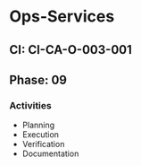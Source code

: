 # Ops-Services

## CI: CI-CA-O-003-001
## Phase: 09

### Activities
- Planning
- Execution
- Verification
- Documentation
